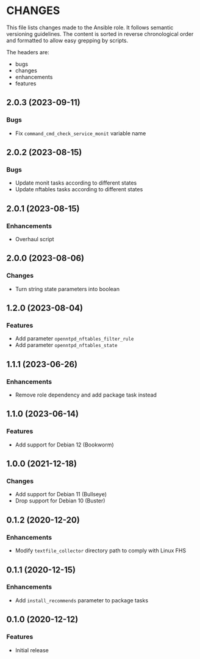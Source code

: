 # CHANGES

This file lists changes made to the Ansible role. It follows semantic versioning
guidelines. The content is sorted in reverse chronological order and formatted
to allow easy grepping by scripts.

The headers are:
- bugs
- changes
- enhancements
- features

## 2.0.3 (2023-09-11)

### Bugs

- Fix `command_cmd_check_service_monit` variable name

## 2.0.2 (2023-08-15)

### Bugs

- Update monit tasks according to different states
- Update nftables tasks according to different states

## 2.0.1 (2023-08-15)

### Enhancements

- Overhaul script

## 2.0.0 (2023-08-06)

### Changes

- Turn string state parameters into boolean

## 1.2.0 (2023-08-04)

### Features

- Add parameter `openntpd_nftables_filter_rule`
- Add parameter `openntpd_nftables_state`

## 1.1.1 (2023-06-26)

### Enhancements

- Remove role dependency and add package task instead

## 1.1.0 (2023-06-14)

### Features

- Add support for Debian 12 (Bookworm)

## 1.0.0 (2021-12-18)

### Changes

- Add support for Debian 11 (Bullseye)
- Drop support for Debian 10 (Buster)

## 0.1.2 (2020-12-20)

### Enhancements

- Modify `textfile_collector` directory path to comply with Linux FHS

## 0.1.1 (2020-12-15)

### Enhancements

- Add `install_recommends` parameter to package tasks

## 0.1.0 (2020-12-12)

### Features

- Initial release
